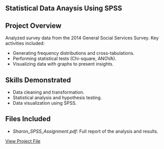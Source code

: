 ## Statistical Data Anaysis Using SPSS
  

## Project Overview  
Analyzed survey data from the 2014 General Social Services Survey. Key activities included:  
- Generating frequency distributions and cross-tabulations.  
- Performing statistical tests (Chi-square, ANOVA).  
- Visualizing data with graphs to present insights.  

## Skills Demonstrated  
- Data cleaning and transformation.  
- Statistical analysis and hypothesis testing.  
- Data visualization using SPSS.  

## Files Included  
- *Sharon_SPSS_Assignment.pdf*: Full report of the analysis and results.  

[View Project File](./Sharon_SPSS_Assignment.pdf)
